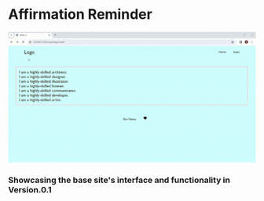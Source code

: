 ﻿# Affirmation Reminder

![video demonstration](https://github.com/valenciawhite/affirmation-page/blob/main/portfolio-assets/photographs/site-version-0.gif)
### Showcasing the base site's interface and functionality in Version.0.1